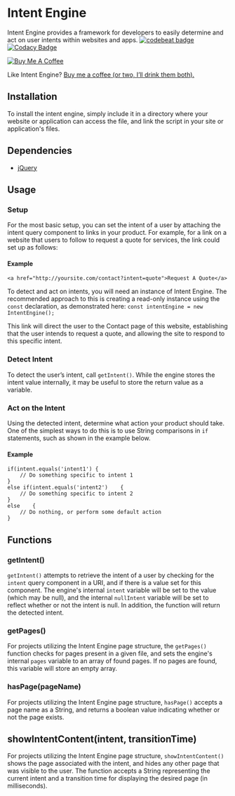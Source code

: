 # Intent Engine
Intent Engine provides a framework for developers to easily determine and act on user intents within websites and apps.
[![codebeat badge](https://codebeat.co/badges/16a370d8-8478-4470-baef-0778416c99f5)](https://codebeat.co/projects/github-com-darkroastcreative-intent-engine-master) [![Codacy Badge](https://api.codacy.com/project/badge/Grade/0ac118a4a49246b7bb28d0bf1cc3e335)](https://www.codacy.com/app/darkroastcreative/Intent-Engine?utm_source=github.com&amp;utm_medium=referral&amp;utm_content=darkroastcreative/Intent-Engine&amp;utm_campaign=Badge_Grade)


[![Buy Me A Coffee](http://darkroastcreative.co/wp-content/uploads/2017/09/DRC_Buy-Me-A-Coffee_Button.png)](https://ko-fi.com/A1263BPJ)

Like Intent Engine? [Buy me a coffee (or two, I’ll drink them both).](https://ko-fi.com/A1263BPJ)

## Installation
To install the intent engine, simply include it in a directory where your website or application can access the file, and link the script in your site or application's files.

## Dependencies
* [jQuery](https://jquery.com/)

## Usage
### Setup
For the most basic setup, you can set the intent of a user by attaching the intent query component to links in your product. For example, for a link on a website that users to follow to request a quote for services, the link could set up as follows:

#### Example
`<a href="http://yoursite.com/contact?intent=quote">Request A Quote</a>`

To detect and act on intents, you will need an instance of Intent Engine. The recommended approach to this is creating a read-only instance using the `const` declaration, as demonstrated here:
`const intentEngine = new IntentEngine();`

This link will direct the user to the Contact page of this website, establishing that the user intends to request a quote, and allowing the site to respond to this specific intent.

### Detect Intent
To detect the user’s intent, call `getIntent()`. While the engine stores the intent value internally, it may be useful to store the return value as a variable.

### Act on the Intent
Using the detected intent, determine what action your product should take. One of the simplest ways to do this is to use String comparisons in `if` statements, such as shown in the example below.

#### Example
```
if(intent.equals('intent1')	{
	// Do something specific to intent 1
}
else if(intent.equals('intent2')	{
	// Do something specific to intent 2
}
else	{
	// Do nothing, or perform some default action
}
```

## Functions
### getIntent()
`getIntent()` attempts to retrieve the intent of a user by checking for the `intent` query component in a URI, and if there is a value set for this component. The engine's internal `intent` variable will be set to the value (which may be null), and the internal `nullIntent` variable will be set to reflect whether or not the intent is null. In addition, the function will return the detected intent.

### getPages()
For projects utilizing the Intent Engine page structure, the `getPages()` function checks for pages present in a given file, and sets the engine's internal `pages` variable to an array of found pages. If no pages are found, this variable will store an empty array.

### hasPage(pageName)
For projects utilizing the Intent Engine page structure, `hasPage()` accepts a page name as a String, and returns a boolean value indicating whether or not the page exists.

## showIntentContent(intent, transitionTime)
For projects utilizing the Intent Engine page structure, `showIntentContent()` shows the page associated with the intent, and hides any other page that was visible to the user. The function accepts a String representing the current intent and a transition time for displaying the desired page (in milliseconds).
